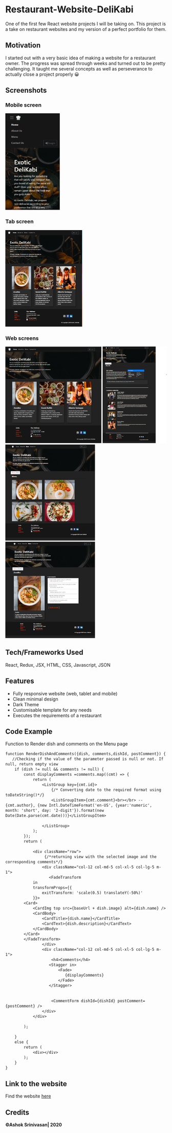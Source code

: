 # Restaurant-Website-DeliKabi
One of the first few React website projects I will be taking on.
This project is a take on restaurant websites and my version of a perfect portfolio for them.

## Motivation
I started out with a very basic idea of making a website for a restaurant owner. The progress was spread through weeks and turned out to be pretty challenging.
It taught me several concepts as well as perseverance to actually close a project properly 😀

## Screenshots

### Mobile screen
<img src="assets/mobile.png" width="170px" height="300px">

### Tab screen
<img src="assets/tab.png" width="240px" height="300px">

### Web screens
<img src="assets/web.png" width="300px" height="300px">
<img src="assets/01.png" width="200px" height="300px">
<img src="assets/02.png" width="280px" height="300px">
<img src="assets/03.png" width="280px" height="300px">

## Tech/Frameworks Used
React, Redux, JSX, HTML, CSS, Javascript, JSON

## Features
* Fully responsive website (web, tablet and mobile)
* Clean minimal design
* Dark Theme
* Customisable template for any needs
* Executes the requirements of a restaurant

## Code Example
Function to Render dish and comments on the Menu page

    function RenderDishAndComments({dish, comments,dishId, postComment}) {
       //Checking if the value of the parameter passed is null or not. If null, return empty view
        if (dish != null && comments != null) {
            const displayComments =comments.map((cmt) => {
                return (
                    <ListGroup key={cmt.id}>
                        {/* Converting date to the required format using toDateString()*/}
                        <ListGroupItem>{cmt.comment}<br></br> --{cmt.author}, {new Intl.DateTimeFormat('en-US', {year:'numeric', month: 'short', day: '2-digit'}).format(new Date(Date.parse(cmt.date)))}</ListGroupItem>

                    </ListGroup>
                );
            });
            return (
               
                <div className="row">
                     {/*returning view with the selected image and the corresponding comments*/}
                    <div className="col-12 col-md-5 col-xl-5 col-lg-5 m-1">
                       <FadeTransform
                in
                transformProps={{
                    exitTransform: 'scale(0.5) translateY(-50%)'
                }}>
            <Card>
                <CardImg top src={baseUrl + dish.image} alt={dish.name} />
                <CardBody>
                    <CardTitle>{dish.name}</CardTitle>
                    <CardText>{dish.description}</CardText>
                </CardBody>
            </Card>
            </FadeTransform>
                    </div>
                    <div className="col-12 col-md-5 col-xl-5 col-lg-5 m-1">
                        <h4>Comments</h4>
                       <Stagger in>
                           <Fade>
                              {displayComments}
                           </Fade>
                       </Stagger>
                      
                       
                        <CommentForm dishId={dishId} postComment={postComment} />
                    </div>
                </div>

            );

        }
        else {
            return (
                <div></div>
            );
        }
    }

## Link to the website
Find the website [here](https://delikabiexotic.herokuapp.com/home)

## Credits
**©Ashok Srinivasan| 2020**
